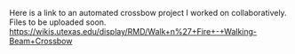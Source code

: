 Here is a link to an automated crossbow project I worked on collaboratively. Files to be uploaded soon.
https://wikis.utexas.edu/display/RMD/Walk+n%27+Fire+-+Walking-Beam+Crossbow
